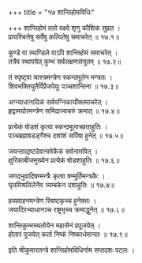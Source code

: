 +++
title = "१७ शान्तिहोमविधिः"

+++
शान्तिहोमं ततो वक्ष्ये श‍ृणु कौशिक सुव्रत ।  
प्रायश्चित्तेषु सर्वेषु कल्पितेषु समाचरेत् ॥ १७.१॥  

कुण्डे वा स्थण्डिले वाऽपि शान्तिहोमं समाचरेत् ।  
तत्रैव स्थापयेत् कुम्भं सर्वलक्षणसंयुतम् ॥ १७.२॥  

तं स्पृष्ट्वा चास्त्रमन्त्रेण स्कन्दमूलेन मन्त्रतः ।  
शिवभक्तियुतैर्विप्रैजपेयुः पञ्चशान्तिना ॥ १७.३॥  

अग्न्याधानादिकं सर्वमग्निकार्योक्तमाचरेत् ।  
हृद्वामघोरमन्त्रेण समिदाज्यचरुं क्रमात् ॥ १७.४॥  

प्रत्येकं षोडशं कृत्वा स्कन्दमूलाच्छताहुतिः ।  
पञ्चब्रह्मषडङ्गैश्च दशांशं सर्पिषा हुनेत् ॥ १७.५॥  

जयन्ताद्यष्टदेवानामेकैकं सर्वनामवित् ।  
क्षुरिकाबीजमुख्येन प्रत्येकं षोडशाहुतिः ॥ १७.६॥  

जगद्भुवादिषण्मन्त्रैः कृत्वा षण्मूर्तिमन्त्रकैः ।  
घृतमिश्रतिलेनैव त्र्यम्बकेन दशाहुतिः ॥ १७.७॥  

हव्यवाहनमन्त्रेण स्विष्टकृच्च हुनेक्त्तः ।  
जयादिरभ्याधानञ्च राष्ट्रभृच्च क्रमाद्धुनेत् ॥ १७.८॥  

शान्तिकुम्भस्थतोयेन महासेनं प्रपूजयेत् ।  
होतारं पूजयेत् कर्ता निष्कं निष्कार्धमानतः ॥ १७.९॥  

इति श्रीकुमारतन्त्रे शान्तिहोमविधिर्नाम सप्तदशः पटलः ।  